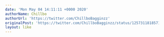 ```yaml
---
date: 'Mon May 04 14:11:11 +0000 2020'
authorName: Chillbo
authorUrl: 'https://twitter.com/ChillboBagginzz'
originalPost: 'https://twitter.com/ChillboBagginzz/status/1257311818571108353'
layout: like
---
```

